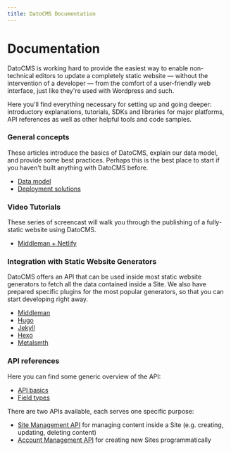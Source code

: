 ```yaml
---
title: DatoCMS Documentation
---
```


# Documentation

DatoCMS is working hard to provide the easiest way to enable non-technical editors to update a completely static website — without the intervention of a developer — from the comfort of a user-friendly web interface, just like they're used with Wordpress and such.

Here you'll find everything necessary for setting up and going deeper: introductory explanations, tutorials, SDKs and libraries for major platforms, API references as well as other helpful tools and code samples.

### General concepts

These articles introduce the basics of DatoCMS, explain our data model, and provide some best practices. Perhaps this is the best place to start if you haven't built anything with DatoCMS before.

* [Data model](/docs/concepts/data-model/)
* [Deployment solutions](/docs/concepts/deployment/)

### Video Tutorials

These series of screencast will walk you through the publishing of a fully-static website using DatoCMS.

* [Middleman + Netlify](/docs/tutorials/middleman_netlify/)

### Integration with Static Website Generators

DatoCMS offers an API that can be used inside most static website generators to fetch all the data contained inside a Site. We also have prepared specific plugins for the most popular generators, so that you can start developing right away.

* [Middleman](/docs/ssg/middleman/)
* [Hugo](/docs/ssg/hugo/)
* [Jekyll](/docs/ssg/jekyll/)
* [Hexo](/docs/ssg/hexo/)
* [Metalsmth](/docs/ssg/metalsmith/)

### API references

Here you can find some generic overview of the API:

* [API basics](/docs/concepts/api-basics/)
* [Field types](/docs/concepts/field-types/)

There are two APIs available, each serves one specific purpose:

* [Site Management API](/docs/api/sma/) for managing content inside a Site (e.g. creating, updating, deleting content)
* [Account Management API](/docs/api/ama/) for creating new Sites programmatically

